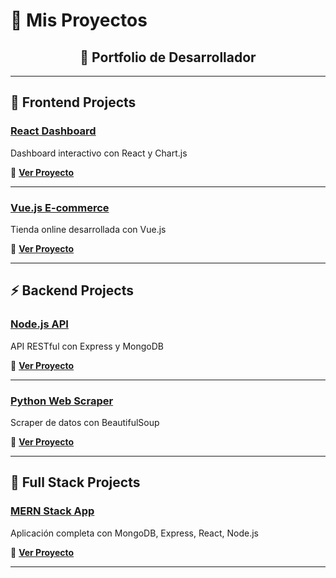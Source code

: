 # 🚀 Mis Proyectos

<div align="center">

## 📂 Portfolio de Desarrollador

</div>

---

## 🎨 Frontend Projects

### [React Dashboard](https://github.com/usuario/react-dashboard)

Dashboard interactivo con React y Chart.js

🔗 **[Ver Proyecto](https://github.com/usuario/react-dashboard)**

---

### [Vue.js E-commerce](https://github.com/usuario/vue-ecommerce)

Tienda online desarrollada con Vue.js

🔗 **[Ver Proyecto](https://github.com/usuario/vue-ecommerce)**

---

## ⚡ Backend Projects

### [Node.js API](https://github.com/usuario/nodejs-api)

API RESTful con Express y MongoDB

🔗 **[Ver Proyecto](https://github.com/usuario/nodejs-api)**

---

### [Python Web Scraper](https://github.com/usuario/python-scraper)

Scraper de datos con BeautifulSoup

🔗 **[Ver Proyecto](https://github.com/usuario/python-scraper)**

---

## 🌟 Full Stack Projects

### [MERN Stack App](https://github.com/usuario/mern-app)

Aplicación completa con MongoDB, Express, React, Node.js

🔗 **[Ver Proyecto](https://github.com/usuario/mern-app)**

---

